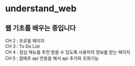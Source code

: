 # understand_web
웹 기초를 배우는 중입니다
-----------------------------
CH 2 : 프로필 페이지<br>
CH 3 : To Do List<br>
CH 4 : 점심 메뉴를 추천 받을 수 있도록 사용자의 정보를 받는 페이지<br>
CH 5 : 점메추 api 연동을 해서 api 추가와 조회기능<br>